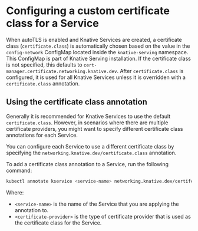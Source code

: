 # Configuring a custom certificate class for a Service

When autoTLS is enabled and Knative Services are created, a certificate class (`certificate.class`) is automatically chosen based on the value in the `config-network` ConfigMap located inside the `knative-serving` namespace. This ConfigMap is part of Knative Serving installation. If the certificate class is not specified, this defaults to `cert-manager.certificate.networking.knative.dev`. After `certificate.class` is configured, it is used for all Knative Services unless it is overridden with a `certificate.class` annotation.

## Using the certificate class annotation

Generally it is recommended for Knative Services to use the default `certificate.class`. However, in scenarios where there are multiple certificate providers, you might want to specify different certificate class annotations for each Service.

You can configure each Service to use a different certificate class by specifying the `networking.knative.dev/certificate.class` annotation.

To add a certificate class annotation to a Service, run the following command:
```bash
kubectl annotate kservice <service-name> networking.knative.dev/certifcate.class=<certificate-provider>
```
Where:

- `<service-name>` is the name of the Service that you are applying the annotation to.
- `<certificate-provider>` is the type of certificate provider that is used as the certificate class for the Service.


